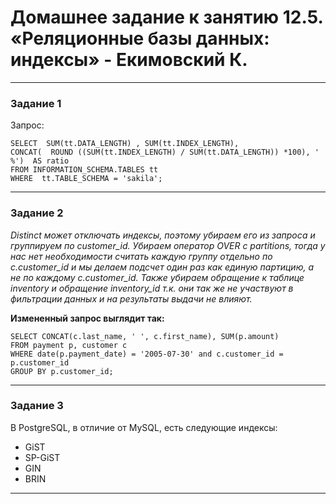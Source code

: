 # Домашнее задание к занятию 12.5. «Реляционные базы данных: индексы» - Екимовский К.

---

### Задание 1

Запрос:
```
SELECT  SUM(tt.DATA_LENGTH) , SUM(tt.INDEX_LENGTH),
CONCAT(  ROUND ((SUM(tt.INDEX_LENGTH) / SUM(tt.DATA_LENGTH)) *100), ' %')  AS ratio
FROM INFORMATION_SCHEMA.TABLES tt
WHERE  tt.TABLE_SCHEMA = 'sakila';
```

---

### Задание 2

*Distinct может отключать индексы, поэтому убираем его из запроса и группируем по customer_id.
Убираем оператор OVER с partitions, тогда у нас нет необходимости считать каждую группу отдельно по c.customer_id и мы делаем подсчет один раз как единую партицию, а не по каждому c.customer_id.
Также  убираем обращение  к таблице inventory и обращение  inventory_id т.к. они так же не участвуют в фильтрации данных и на результаты выдачи не влияют.*

**Измененный запрос выглядит так:**

```
SELECT CONCAT(c.last_name, ' ', c.first_name), SUM(p.amount)
FROM payment p, customer c
WHERE date(p.payment_date) = '2005-07-30' and c.customer_id = p.customer_id 
GROUP BY p.customer_id;
```

---

### Задание 3

В PostgreSQL, в отличие от MySQL, есть следующие индексы: 
* GiST
* SP-GiST
* GIN
* BRIN

---